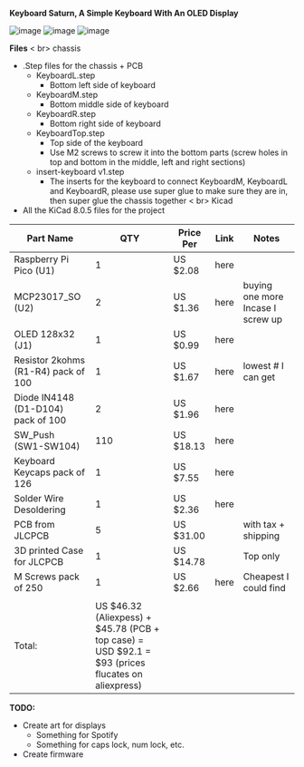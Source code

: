 **Keyboard Saturn, A Simple Keyboard With An OLED Display**

![image](https://github.com/user-attachments/assets/6df31256-2c50-42c2-93f2-c2fba238719a)
![image](https://github.com/user-attachments/assets/40f2bb41-a31f-4db6-9303-55106f4096e9)
![image](https://github.com/user-attachments/assets/f23ca1d3-1136-4d6a-9a44-25fd33c32397)

**Files**
< br>
chassis
- .Step files for the chassis + PCB
  - KeyboardL.step
      - Bottom left side of keyboard
  - KeyboardM.step
      - Bottom middle side of keyboard
  - KeyboardR.step
      - Bottom right side of keyboard
  - KeyboardTop.step
      - Top side of the keyboard
      - Use M2 screws to screw it into the bottom parts (screw holes in top and bottom in the middle, left and right sections) 
  - insert-keyboard v1.step
      - The inserts for the keyboard to connect KeyboardM, KeyboardL and KeyboardR, please use super glue to make sure they are in, then super glue the chassis together
< br>
Kicad
- All the KiCad 8.0.5 files for the project 

|Part Name                          |QTY                                                                                               |Price Per|Link|Notes                            |
|-----------------------------------|--------------------------------------------------------------------------------------------------|---------|----|---------------------------------|
|Raspberry Pi Pico (U1)             |1                                                                                                 |US $2.08 |here|                                 |
|MCP23017_SO (U2)                   |2                                                                                                 |US $1.36 |here|buying one more Incase I screw up|
|OLED 128x32 (J1)                   |1                                                                                                 |US $0.99 |here|                                 |
|Resistor 2kohms (R1-R4) pack of 100|1                                                                                                 |US $1.67 |here|lowest # I can get               |
|Diode IN4148 (D1-D104)  pack of 100|2                                                                                                 |US $1.96 |here|                                 |
|SW_Push (SW1-SW104)                |110                                                                                               |US $18.13|here|                                 |
|Keyboard Keycaps pack of 126       |1                                                                                                 |US $7.55 |here|                                 |
|Solder Wire Desoldering            |1                                                                                                 |US $2.36 |here|                                 |
|PCB from JLCPCB                    |5                                                                                                 |US $31.00|    |with tax + shipping              |
|3D printed Case for JLCPCB         |1                                                                                                 |US $14.78|    |Top only                         |
|M Screws pack of 250               |1                                                                                                 |US $2.66 |here|Cheapest I could find            |
|                                   |                                                                                                  |         |    |                                 |
|Total:                             |US $46.32 (Aliexpess) + $45.78 (PCB + top case) = USD $92.1 = $93 (prices flucates on aliexpress) |         |    |                                 |

**TODO:**
- Create art for displays
  - Something for Spotify
  - Something for caps lock, num lock, etc.
 - Create firmware
